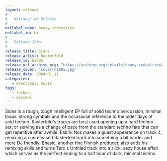 ```yaml
---
layout: release
#
#   Netlabel of Release
#
netlabel_name: heavy-industries
netlabel_id: hi
#
#   Release Info
#
release_title: Sides
release_artist: Rasterfeld
release_id: hi005
release_url_archive_org: "https://archive.org/details/heavy-industries005"
release_cover: "cover-hi005.jpg"
release_date: 2004-01-11
categories:
   - electronic music
tags:
   - techno
   - minimal
---
```

Sides is a rough, tough intelligent EP full of solid techno percussion, minimal loops, strong cymbals and the occasional reference to the older days of acid techno. Rasterfeld's tracks are best used opening up a hard techno set, or serving as a change of pace from the standard techno fare that can get repetitive after awhile. Fabrik Nos makes a guest appearance on track 4, remixing an unreleased Rasterfeld track into something a bit harder and more DJ friendly. Bhasic, another fine Finnish producer, also adds his remixing skills and turns Tero's Untitled track into a slick, sexy house affair which serves as the perfect ending to a half hour of dark, minimal techno.
